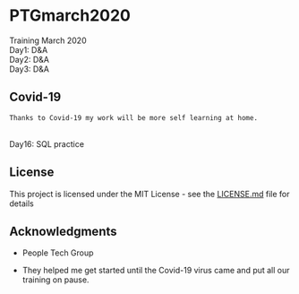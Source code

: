 # PTGmarch2020
Training March 2020
<br/>
Day1: D&A
<br/>
Day2: D&A
<br/>
Day3: D&A

## Covid-19
```
Thanks to Covid-19 my work will be more self learning at home.
```
<br/>
Day16: SQL practice


## License

This project is licensed under the MIT License - see the [LICENSE.md](LICENSE.md) file for details

## Acknowledgments

* People Tech Group
- They helped me get started until the Covid-19 virus came and put all our training on pause.
